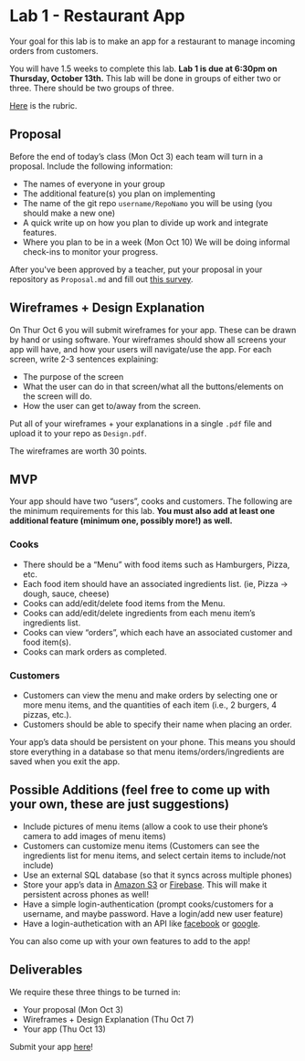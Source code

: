 # Lab 1 - Restaurant App

Your goal for this lab is to make an app for a restaurant to manage incoming orders from customers.

You will have 1.5 weeks to complete this lab. **Lab 1 is due at 6:30pm on Thursday, October 13th.** This lab will be done in groups of either two or three. There should be two groups of three.

[Here](./RUBRIC.md) is the rubric.

## Proposal
Before the end of today’s class (Mon Oct 3) each team will turn in a proposal. Include the following information:

* The names of everyone in your group
* The additional feature(s) you plan on implementing
* The name of the git repo `username/RepoNamo` you will be using (you should make a new one)
* A quick write up on how you plan to divide up work and integrate features.
* Where you plan to be in a week (Mon Oct 10) We will be doing informal check-ins to monitor your progress.

After you've been approved by a teacher, put your proposal in your repository as `Proposal.md` and fill out [this survey](https://goo.gl/forms/PVisEoErxKZNqjz53).

## Wireframes + Design Explanation

On Thur Oct 6 you will submit wireframes for your app. These can be drawn by hand or using software. Your wireframes should show all screens your app will have, and how your users will navigate/use the app. For each screen, write 2-3 sentences explaining:

- The purpose of the screen
- What the user can do in that screen/what all the buttons/elements on the screen will do.
- How the user can get to/away from the screen.

Put all of your wireframes + your explanations in a single `.pdf` file and upload it to your repo as `Design.pdf`.

The wireframes are worth 30 points.

## MVP

Your app should have two “users”, cooks and customers. The following are the minimum requirements for this lab. **You must also add at least one additional feature (minimum one, possibly more!) as well.**

### Cooks

- There should be a “Menu” with food items such as Hamburgers, Pizza, etc.
- Each food item should have an associated ingredients list. (ie, Pizza -> dough, sauce, cheese)
- Cooks can add/edit/delete food items from the Menu.
- Cooks can add/edit/delete ingredients from each menu item’s ingredients list.
- Cooks can view “orders”, which each have an associated customer and food item(s).
- Cooks can mark orders as completed.

### Customers

- Customers can view the menu and make orders by selecting one or more menu items, and the quantities of each item (i.e., 2 burgers, 4 pizzas, etc.).
- Customers should be able to specify their name when placing an order.

Your app’s data should be persistent on your phone. This means you should store everything in a database so that menu items/orders/ingredients are saved when you exit the app.

## Possible Additions (feel free to come up with your own, these are just suggestions)

- Include pictures of menu items (allow a cook to use their phone’s camera to add images of menu items)
- Customers can customize menu items (Customers can see the ingredients list for menu items, and select certain items to include/not include)
- Use an external SQL database (so that it syncs across multiple phones)
- Store your app’s data in [Amazon S3](http://docs.aws.amazon.com/mobile/sdkforandroid/developerguide/s3transferutility.html) or [Firebase](https://www.firebase.com/docs/android/quickstart.html). This will make it persistent across phones as well!
- Have a simple login-authentication (prompt cooks/customers for a username, and maybe password. Have a login/add new user feature)
- Have a login-authetication with an API like [facebook](https://developers.facebook.com/docs/facebook-login/android) or [google](https://developers.google.com/api-client-library/javascript/features/authentication).

You can also come up with your own features to add to the app!

## Deliverables
We require these three things to be turned in:
* Your proposal (Mon Oct 3)
* Wireframes + Design Explanation (Thu Oct 7)
* Your app (Thu Oct 13)

Submit your app [here]()!
